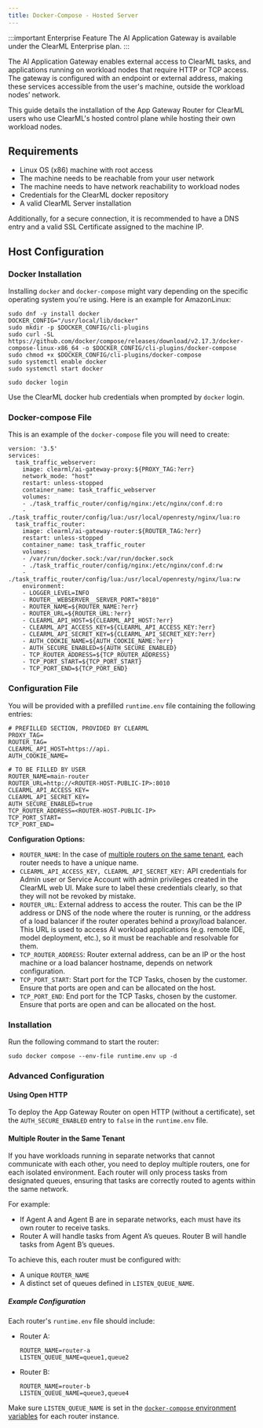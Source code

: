 ```yaml
---
title: Docker-Compose - Hosted Server
---
```


:::important Enterprise Feature 
The AI Application Gateway is available under the ClearML Enterprise plan.
:::

The AI Application Gateway enables external access  to ClearML tasks, and applications running on workload nodes that
require HTTP or TCP access. The gateway is configured with an endpoint or external address, making these services 
accessible from the user's machine, outside the workload nodes’ network.

This guide details the installation of the App Gateway Router for ClearML users who use ClearML's hosted control 
plane while hosting their own workload nodes.

## Requirements

* Linux OS (x86) machine with root access  
* The machine needs to be reachable from your user network  
* The machine needs to have network reachability to workload nodes  
* Credentials for the ClearML docker repository  
* A valid ClearML Server installation

Additionally, for a secure connection, it is recommended to have a DNS entry and a valid SSL Certificate assigned to the machine IP.

## Host Configuration

### Docker Installation

Installing `docker` and `docker-compose` might vary depending on the specific operating system you're using. Here is an 
example for AmazonLinux:

```
sudo dnf -y install docker
DOCKER_CONFIG="/usr/local/lib/docker"
sudo mkdir -p $DOCKER_CONFIG/cli-plugins
sudo curl -SL https://github.com/docker/compose/releases/download/v2.17.3/docker-compose-linux-x86_64 -o $DOCKER_CONFIG/cli-plugins/docker-compose
sudo chmod +x $DOCKER_CONFIG/cli-plugins/docker-compose
sudo systemctl enable docker
sudo systemctl start docker
 
sudo docker login
```

Use the ClearML docker hub credentials when prompted by `docker` login.

### Docker-compose File

This is an example of the `docker-compose` file you will need to create:

```
version: '3.5'
services:
  task_traffic_webserver:
    image: clearml/ai-gateway-proxy:${PROXY_TAG:?err}
    network_mode: "host"
    restart: unless-stopped
    container_name: task_traffic_webserver
    volumes:
    - ./task_traffic_router/config/nginx:/etc/nginx/conf.d:ro
    - ./task_traffic_router/config/lua:/usr/local/openresty/nginx/lua:ro
  task_traffic_router:
    image: clearml/ai-gateway-router:${ROUTER_TAG:?err}
    restart: unless-stopped
    container_name: task_traffic_router
    volumes:
    - /var/run/docker.sock:/var/run/docker.sock
    - ./task_traffic_router/config/nginx:/etc/nginx/conf.d:rw
    - ./task_traffic_router/config/lua:/usr/local/openresty/nginx/lua:rw
    environment:
    - LOGGER_LEVEL=INFO
    - ROUTER__WEBSERVER__SERVER_PORT="8010"
    - ROUTER_NAME=${ROUTER_NAME:?err}
    - ROUTER_URL=${ROUTER_URL:?err}
    - CLEARML_API_HOST=${CLEARML_API_HOST:?err}
    - CLEARML_API_ACCESS_KEY=${CLEARML_API_ACCESS_KEY:?err}
    - CLEARML_API_SECRET_KEY=${CLEARML_API_SECRET_KEY:?err}
    - AUTH_COOKIE_NAME=${AUTH_COOKIE_NAME:?err}
    - AUTH_SECURE_ENABLED=${AUTH_SECURE_ENABLED}
    - TCP_ROUTER_ADDRESS=${TCP_ROUTER_ADDRESS}
    - TCP_PORT_START=${TCP_PORT_START}
    - TCP_PORT_END=${TCP_PORT_END}
```

### Configuration File

You will be provided with a prefilled `runtime.env` file containing the following entries:

```
# PREFILLED SECTION, PROVIDED BY CLEARML
PROXY_TAG=
ROUTER_TAG=
CLEARML_API_HOST=https://api.
AUTH_COOKIE_NAME=

# TO BE FILLED BY USER
ROUTER_NAME=main-router
ROUTER_URL=http://<ROUTER-HOST-PUBLIC-IP>:8010
CLEARML_API_ACCESS_KEY=
CLEARML_API_SECRET_KEY=
AUTH_SECURE_ENABLED=true
TCP_ROUTER_ADDRESS=<ROUTER-HOST-PUBLIC-IP>
TCP_PORT_START=
TCP_PORT_END=
```

**Configuration Options:**

* `ROUTER_NAME`: In the case of [multiple routers on the same tenant](#multiple-router-in-the-same-tenant), each router 
   needs to have a unique name.
* `CLEARML_API_ACCESS_KEY, CLEARML_API_SECRET_KEY:` API credentials for Admin user or Service Account with admin privileges 
  created in the ClearML web UI. Make sure to label these credentials clearly, so that they will not be revoked by mistake.  
* `ROUTER_URL`: External address to access the router. This can be the IP address or DNS of the node where the router 
   is running, or the address of a load balancer if the router operates behind a proxy/load balancer. This URL is used 
   to access AI workload applications (e.g. remote IDE, model deployment, etc.), so it must be reachable and resolvable for them.  
* `TCP_ROUTER_ADDRESS`:  Router external address, can be an IP or the host machine or a load balancer hostname, depends on network configuration.  
* `TCP_PORT_START`: Start port for the TCP Tasks, chosen by the customer. Ensure that ports are open and can be allocated on the host.  
* `TCP_PORT_END`: End port for the TCP Tasks, chosen by the customer. Ensure that ports are open and can be allocated on the host.

### Installation

Run the following command to start the router:

```
sudo docker compose --env-file runtime.env up -d
```

### Advanced Configuration

#### Using Open HTTP

To deploy the App Gateway Router on open HTTP (without a certificate), set the `AUTH_SECURE_ENABLED` entry
to `false` in the `runtime.env` file.

#### Multiple Router in the Same Tenant
 
 If you have workloads running in separate networks that cannot communicate with each other, you need to deploy multiple
 routers, one for each isolated environment. Each router will only process tasks from designated queues, ensuring that 
 tasks are correctly routed to agents within the same network.
 
 For example:
 * If Agent A and Agent B are in separate networks, each must have its own router to receive tasks.
 * Router A will handle tasks from Agent A’s queues. Router B will handle tasks from Agent B’s queues.
 
 To achieve this, each router must be configured with:
 * A unique `ROUTER_NAME`
 * A distinct set of queues defined in `LISTEN_QUEUE_NAME`.
 
 ##### Example Configuration
 Each router's `runtime.env` file should include:
 
 * Router A:
 
   ```
   ROUTER_NAME=router-a  
   LISTEN_QUEUE_NAME=queue1,queue2  
   ```
 
 * Router B:
 
   ```
   ROUTER_NAME=router-b  
   LISTEN_QUEUE_NAME=queue3,queue4  
   ```
   
 Make sure `LISTEN_QUEUE_NAME` is set in the  [`docker-compose` environment variables](#docker-compose-file) for each router instance.